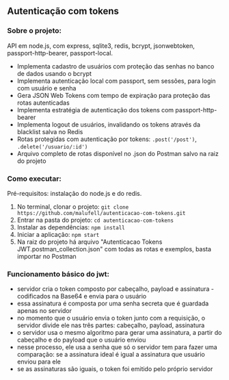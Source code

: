 ## Autenticação com tokens

### Sobre o projeto:

API em node.js, com express, sqlite3, redis, bcrypt, jsonwebtoken, passport-http-bearer, passport-local.

- Implementa cadastro de usuários com proteção das senhas no banco de dados usando o bcrypt
- Implementa autenticação local com passport, sem sessões, para login com usuário e senha
- Gera JSON Web Tokens com tempo de expiração para proteção das rotas autenticadas
- Implementa estratégia de autenticação dos tokens com passport-http-bearer 
- Implementa logout de usuários, invalidando os tokens através da blacklist salva no Redis
- Rotas protegidas com autenticação por tokens: `.post('/post')`, `.delete('/usuario/:id')`
- Arquivo completo de rotas disponível no .json do Postman salvo na raiz do projeto

### Como executar:

Pré-requisitos: instalação do node.js e do redis.

1. No terminal, clonar o projeto: `git clone https://github.com/malufell/autenticacao-com-tokens.git`
2. Entrar na pasta do projeto: `cd autenticacao-com-tokens`
3. Instalar as dependências: `npm install`
4. Iniciar a aplicação: `npm start`
5. Na raiz do projeto há arquivo "Autenticacao Tokens JWT.postman_collection.json" com todas as rotas e exemplos, basta importar no Postman 

### Funcionamento básico do jwt:

- servidor cria o token composto por cabeçalho, payload e assinatura - codificados na Base64 e envia para o usuário
- essa assinatura é composta por uma senha secreta que é guardada apenas no servidor
- no momento que o usuário envia o token junto com a requisição, o servidor divide ele nas três partes: cabeçalho, payload, assinatura
- o servidor usa o mesmo algoritmo para gerar uma assinatura, a partir do cabeçalho e do payload que o usuário enviou
- nesse processo, ele usa a senha que só o servidor tem para fazer uma comparação: se a assinatura ideal é igual a assinatura que usuário enviou para ele
- se as assinaturas são iguais, o token foi emitido pelo próprio servidor
